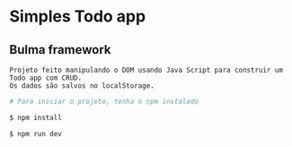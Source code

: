 # Simples Todo app

## Bulma framework

```
Projeto feito manipulando o DOM usando Java Script para construir um Todo app com CRUD.
Os dados são salvos no localStorage.
```

```sh
# Para iniciar o projeto, tenha o npm instalado

$ npm install

$ npm run dev
```
